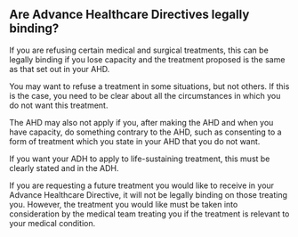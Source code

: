 ##  Are Advance Healthcare Directives legally binding?

If you are refusing certain medical and surgical treatments, this can be
legally binding if you lose capacity and the treatment proposed is the same as
that set out in your AHD.

You may want to refuse a treatment in some situations, but not others. If this
is the case, you need to be clear about all the circumstances in which you do
not want this treatment.

The AHD may also not apply if you, after making the AHD and when you have
capacity, do something contrary to the AHD, such as consenting to a form of
treatment which you state in your AHD that you do not want.

If you want your ADH to apply to life-sustaining treatment, this must be
clearly stated and in the ADH.

If you are requesting a future treatment you would like to receive in your
Advance Healthcare Directive, it will not be legally binding on those treating
you. However, the treatment you would like must be taken into consideration by
the medical team treating you if the treatment is relevant to your medical
condition.

